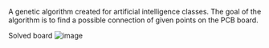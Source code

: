A genetic algorithm created for artificial intelligence classes. The goal of the algorithm is to find a possible connection of given points on the PCB board.

Solved board
![image](https://user-images.githubusercontent.com/34076918/119968200-777f2200-bfad-11eb-9e69-e8ad6f60c34c.png)
